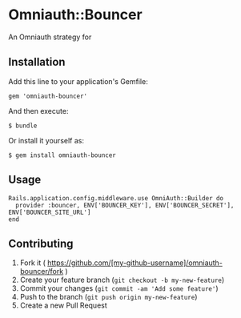 # Omniauth::Bouncer

An Omniauth strategy for 

## Installation

Add this line to your application's Gemfile:

    gem 'omniauth-bouncer'

And then execute:

    $ bundle

Or install it yourself as:

    $ gem install omniauth-bouncer

## Usage

    Rails.application.config.middleware.use OmniAuth::Builder do
      provider :bouncer, ENV['BOUNCER_KEY'], ENV['BOUNCER_SECRET'], ENV['BOUNCER_SITE_URL']
    end

## Contributing

1. Fork it ( https://github.com/[my-github-username]/omniauth-bouncer/fork )
2. Create your feature branch (`git checkout -b my-new-feature`)
3. Commit your changes (`git commit -am 'Add some feature'`)
4. Push to the branch (`git push origin my-new-feature`)
5. Create a new Pull Request
